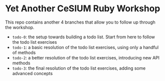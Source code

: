Yet Another CeSIUM Ruby Workshop
===============================

This repo contains another 4 branches that allow you to follow up through the
workshop.

* `todo-0`: the setup towards building a todo list. Start from here to follow
  the todo list exercises
* `todo-1`: a basic resolution of the todo list exercises, using only a handful
  of methods
* `todo-2`: a better resolution of the todo list exercises, introducing new API
  methods
* `todo-3`: the final resolution of the todo list exercises, adding some advanced concepts
